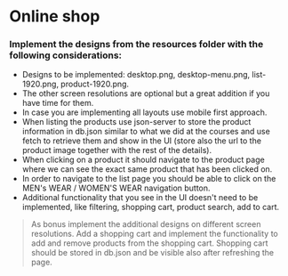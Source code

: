 # Online shop

### Implement the designs from the resources folder with the following considerations:

- Designs to be implemented: desktop.png, desktop-menu.png, list-1920.png, product-1920.png.
- The other screen resolutions are optional but a great addition if you have time for them.
- In case you are implementing all layouts use mobile first approach.
- When listing the products use json-server to store the product information in db.json similar to what we did at the courses and use fetch to retrieve them and show in the UI (store also the url to the product image together with the rest of the details).
- When clicking on a product it should navigate to the product page where we can see the exact same product that has been clicked on.
- In order to navigate to the list page you should be able to click on the MEN's WEAR / WOMEN'S WEAR navigation button.
- Additional functionality that you see in the UI doesn't need to be implemented, like filtering, shopping cart, product search, add to cart.


>As bonus implement the additional designs on different screen resolutions.
Add a shopping cart and implement the functionality to add and remove products from the shopping cart.
Shopping cart should be stored in db.json and be visible also after refreshing the page.
